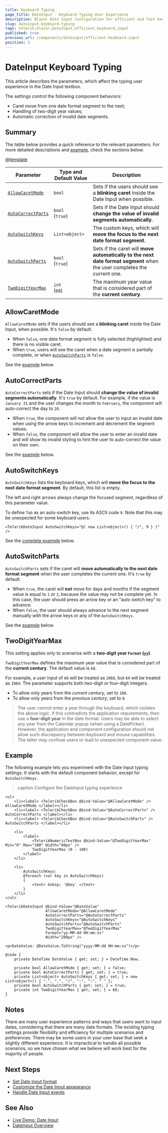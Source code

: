 ```yaml
---
title: Keyboard Typing
page_title: DateInput - Keyboard Typing User Experience
description: Blazor Date Input Configuration for efficient and fast keyboard typing.
slug: dateinput-keyboard-typing
tags: telerik,blazor,DateInput,efficient,keyboard,input
published: true
previous_url: /components/dateinput/efficient-keyboard-input
position: 3
---
```


# DateInput Keyboard Typing

This article describes the parameters, which affect the typing user experience in the Date Input textbox.

The settings control the following component behaviors:

* Caret move from one date format segment to the next;
* Handling of two-digit year values;
* Automatic correction of invalid date segments.


## Summary

The table below provides a quick reference to the relevant parameters. For more detailed descriptions and [example](#example), check the sections below.

@[template](/_contentTemplates/common/parameters-table-styles.md#table-layout)

| Parameter | Type and Default Value | Description |
|---|---|---|
| [`AllowCaretMode`](#allowcaretmode) | `bool` | Sets if the users should see a **blinking caret** inside the Date Input when possible. |
| [`AutoCorrectParts`](#autocorrectparts) | `bool` <br /> (`true`) | Sets if the Date Input should **change the value of invalid segments automatically**. |
| [`AutoSwitchKeys`](#autoswitchkeys) | `List<object>` | The custom keys, which will **move the focus to the next date format segment**. |
| [`AutoSwitchParts`](#autoswitchparts) | `bool` <br /> (`true`) | Sets if the caret will **move automatically to the next date format segment** when the user completes the current one. |
| [`TwoDigitYearMax`](#twodigityearmax) | `int` <br /> (`68`) | The maximum year value that is considered part of the **current century**. |


## AllowCaretMode

`AllowCaretMode` sets if the users should see a **blinking caret** inside the Date Input, when possible. It's `false` by default.

* When `false`, one date format segment is fully selected (highlighted) and there is no visible caret.
* When `true`, users will see the caret when a date segment is partially complete, or when [`AutoSwitchParts`](#autoswitchparts) is `false`.

See the [example](#example) below.


## AutoCorrectParts

`AutoCorrectParts` sets if the Date Input should **change the value of invalid segments automatically**. It's `true` by default. For example, if the value is `January 31` and the user changes the month to `February`, the component will auto-correct the day to `28`.

* When `true`, the component will not allow the user to input an invalid date when using the arrow keys to increment and decrement the segment values.
* When `false`, the component will allow the user to enter an invalid date and will show its invalid styling to hint the user to auto-correct the value on their own.

See the [example](#example) below.


## AutoSwitchKeys

`AutoSwitchKeys` lists the keyboard keys, which will **move the focus to the next date format segment**. By default, this list is empty.

The left and right arrows always change the focused segment, regardless of this parameter value.

To define `Tab` as an auto-switch key, use its ASCII code `9`. Note that this may be unexpected for some keyboard users.

<div class="skip-repl"></div>

````RAZOR
<TelerikDateInput AutoSwitchKeys="@( new List<object>() { "/", 9 } )" />
````

See the [complete example](#example) below.


## AutoSwitchParts

`AutoSwitchParts` sets if the caret will **move automatically to the next date format segment** when the user completes the current one. It's `true` by default.

* When `true`, the caret will **not** move for days and months if the segment value is equal to `1` or `2`, because the value may not be complete yet. In this case, the user should press an arrow key or an "auto switch key" to advance.
* When `false`, the user should always advance to the next segment manually with the arrow keys or any of the `AutoSwitchKeys`.

See the [example](#example) below.


## TwoDigitYearMax

This setting applies only to scenarios with a **two-digit year `Format` (`yy`)**.

`TwoDigitYearMax` defines the maximum year value that is considered part of the **current century**. The default value is `68`.

For example, a user input of `68` will be treated as `2068`, but `69` will be treated as `1969`. The parameter supports both two-digit or four-digit integers.

* To allow only years from the *current century*, set to `100`.
* To allow only years from the *previous century*, set to `0`.

> The user *cannot* enter a year through the keyboard, which violates the above logic. If this contradicts the application requirements, then use a **four-digit year** in the date format. Users may be able to select any year from the Calendar popup (when using a DatePicker). However, the application and component configuration should not allow such discrepancy between keyboard and mouse capabilities. The latter may confuse users or lead to unexpected component value.


## Example

The following example lets you experiment with the Date Input typing settings. It starts with the default component behavior, except for `AutoSwitchKeys`.

>caption Configure the DateInput typing experience

````RAZOR
<ul>
    <li><label> <TelerikCheckBox @bind-Value="@AllowCaretMode" /> AllowCaretMode </label></li>
    <li><label> <TelerikCheckBox @bind-Value="@AutoCorrectParts" /> AutoCorrectParts </label></li>
    <li><label> <TelerikCheckBox @bind-Value="@AutoSwitchParts" /> AutoSwitchParts </label></li>

    <li>
        <label>
            <TelerikNumericTextBox @bind-Value="@TwoDigitYearMax" Min="0" Max="100" Width="80px" />
            TwoDigitYearMax (0 - 100)
        </label>
    </li>

    <li>
        AutoSwitchKeys:
        @foreach (var key in AutoSwitchKeys)
        {
            <text> &nbsp; '@key' </text>
        }
    </li>
</ul>

<TelerikDateInput @bind-Value="@DateValue"
                  AllowCaretMode="@AllowCaretMode"
                  AutoCorrectParts="@AutoCorrectParts"
                  AutoSwitchKeys="@AutoSwitchKeys"
                  AutoSwitchParts="@AutoSwitchParts"
                  TwoDigitYearMax="@TwoDigitYearMax"
                  Format="yy-MM-dd HH:mm:ss"
                  Width="200px" />

<p>DateValue: @DateValue.ToString("yyyy-MM-dd HH:mm:ss")</p>

@code {
    private DateTime DateValue { get; set; } = DateTime.Now;

    private bool AllowCaretMode { get; set; } = false;
    private bool AutoCorrectParts { get; set; } = true;
    private List<object> AutoSwitchKeys { get; set; } = new List<object>() { ".", ",", "/", "-", ":", " " };
    private bool AutoSwitchParts { get; set; } = true;
    private int TwoDigitYearMax { get; set; } = 68;
}
````


## Notes

There are many user experience patterns and ways that users want to input dates, considering that there are many date formats. The existing typing settings provide flexibility and efficiency for multiple scenarios and preferences. There may be some users in your user base that seek a slightly different experience. It is impractical to handle all possible scenarios, so we have chosen what we believe will work best for the majority of people.


## Next Steps

* [Set Date Input format](slug:components/dateinput/supported-formats)
* [Customize the Date Input appearance](slug:dateinput-appearance)
* [Handle Date Input events](slug:components/dateinput/events)


## See Also

* [Live Demo: Date Input](https://demos.telerik.com/blazor-ui/dateinput/overview)
* [DateInput Overview](slug:components/dateinput/overview)
